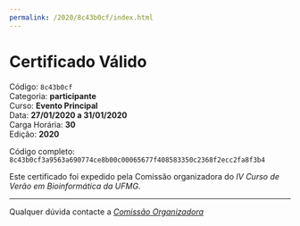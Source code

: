 ```yaml
---
permalink: /2020/8c43b0cf/index.html
---
```


# Certificado Válido

Código: `8c43b0cf`<br>
Categoria: **participante**<br>
Curso: **Evento Principal**<br>
Data: **27/01/2020 a 31/01/2020**<br>
Carga Horária: **30**<br>
Edição: **2020**<br>


Código completo: `8c43b0cf3a9563a690774ce8b00c00065677f408583350c2368f2ecc2fa8f3b4`


Este certificado foi expedido pela Comissão organizadora do *IV Curso de Verão em Bioinformática da UFMG*.

----

Qualquer dúvida contacte a [_Comissão Organizadora_](<mailto:cursobioinfoufmg@gmail.com$subject=[Certificados]>)

